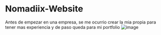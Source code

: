 # Nomadiix-Website
Antes de empezar en una empresa, se me ocurrio crear la mia propia para tener mas experiencia y de paso queda para mi portfolio
![image](https://user-images.githubusercontent.com/55964635/233821349-c55b886b-2b8b-4ac0-a6fe-fabd1da67e64.png)
